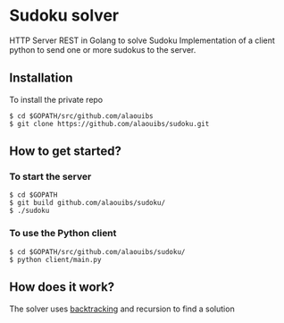 # Sudoku solver 

HTTP Server REST in Golang to solve Sudoku
Implementation of a client python to send one or more sudokus to the server. 

## Installation

To install the private repo

```
$ cd $GOPATH/src/github.com/alaouibs
$ git clone https://github.com/alaouibs/sudoku.git
```
## How to get started?

### To start the server

```
$ cd $GOPATH
$ git build github.com/alaouibs/sudoku/
$ ./sudoku
```

### To use the Python client

```
$ cd $GOPATH/src/github.com/alaouibs/sudoku/
$ python client/main.py
```
## How does it work?

The solver uses [backtracking](https://en.wikipedia.org/wiki/Backtracking#Examples) and recursion to find a solution